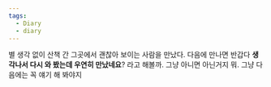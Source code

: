 ```yaml
---
tags:
  - Diary
  - diary
---
```

별 생각 없이 산책 간 그곳에서 괜찮아 보이는 사람을 만났다.
다음에 만나면 반갑다 **생각나서 다시 와 봤는데 우연히 만났네요**? 라고 해볼까.
그냥 아니면 아닌거지 뭐. 그냥 다음에는 꼭 얘기 해 봐야지
